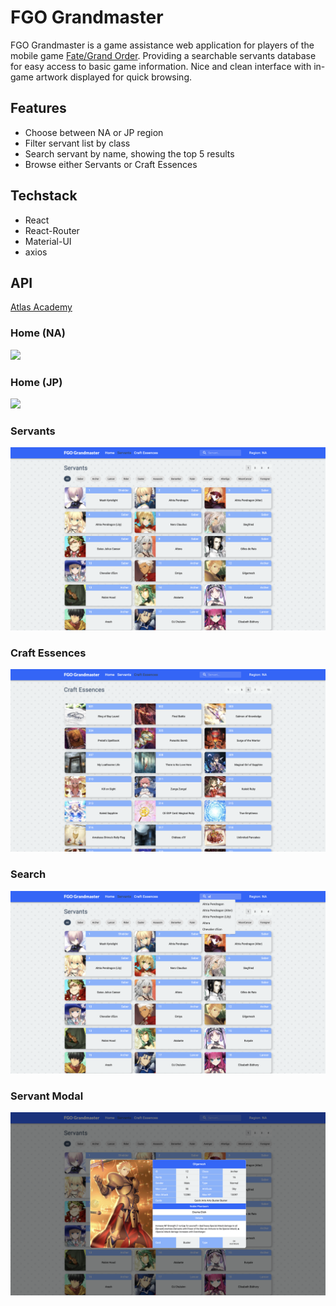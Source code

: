 # FGO Grandmaster

FGO Grandmaster is a game assistance web application for players of the mobile game [Fate/Grand Order](https://fate-go.us/). Providing a searchable servants database for easy access to basic game information. Nice and clean interface with in-game artwork displayed for quick browsing.

## Features
- Choose between NA or JP region
- Filter servant list by class
- Search servant by name, showing the top 5 results
- Browse either Servants or Craft Essences

## Techstack
- React
- React-Router
- Material-UI
- axios

## API
[Atlas Academy](https://www.atlasacademy.io/)

### Home (NA)
![](screenshots/screenshot1.png)

### Home (JP)
![](screenshots/screenshot2.png)

### Servants
![](screenshots/screenshot3.png)

### Craft Essences
![](screenshots/screenshot4.png)

### Search
![](screenshots/screenshot5.png)

### Servant Modal
![](screenshots/screenshot6.png)